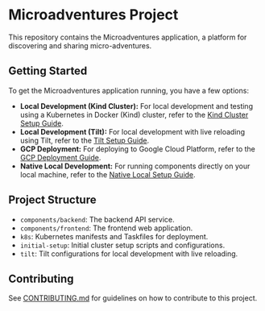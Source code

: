 # Microadventures Project

This repository contains the Microadventures application, a platform for discovering and sharing micro-adventures.

## Getting Started

To get the Microadventures application running, you have a few options:

*   **Local Development (Kind Cluster):** For local development and testing using a Kubernetes in Docker (Kind) cluster, refer to the [Kind Cluster Setup Guide](docs/kind-setup.md).
*   **Local Development (Tilt):** For local development with live reloading using Tilt, refer to the [Tilt Setup Guide](docs/tilt-setup.md).
*   **GCP Deployment:** For deploying to Google Cloud Platform, refer to the [GCP Deployment Guide](docs/gcp-deployment.md).
*   **Native Local Development:** For running components directly on your local machine, refer to the [Native Local Setup Guide](docs/native-local-setup.md).

## Project Structure

*   `components/backend`: The backend API service.
*   `components/frontend`: The frontend web application.
*   `k8s`: Kubernetes manifests and Taskfiles for deployment.
*   `initial-setup`: Initial cluster setup scripts and configurations.
*   `tilt`: Tilt configurations for local development with live reloading.

## Contributing

See [CONTRIBUTING.md](CONTRIBUTING.md) for guidelines on how to contribute to this project.